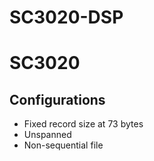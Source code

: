 # SC3020-DSP
# SC3020

## Configurations

- Fixed record size at 73 bytes
- Unspanned
- Non-sequential file